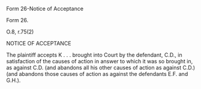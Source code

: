 Form 26-Notice of Acceptance

Form 26.

O.8, r.75(2)

NOTICE OF ACCEPTANCE

The plaintiff accepts K . . . brought into Court by the defendant, C.D.,
in satisfaction of the causes of action in answer to which it was so
brought in, as against C.D. (and abandons all his other causes of action
as against C.D.)(and abandons those causes of action as against the
defendants E.F. and G.H.).

